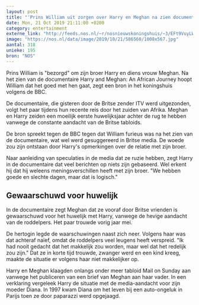 ```yaml
---
layout: post
title: "'Prins William uit zorgen over Harry en Meghan na zien documentaire'"
date: Mon, 21 Oct 2019 21:11:00 +0200
category: entertainment
externe_link: "http://feeds.nos.nl/~r/nosnieuwskoningshuis/~3/EFt9VuyLWgo/2307141"
image: "https://nos.nl/data/image/2019/10/21/586560/1008x567.jpg"
aantal: 318
unieke: 195
bron: "NOS"
---
```


<p>Prins William is "bezorgd" om zijn broer Harry en diens vrouw Meghan. Na het zien van de documentaire Harry and Meghan: An African Journey hoopt William dat het goed met hen gaat, zegt een bron in het koningshuis volgens de BBC.</p>
<p>De documentaire, die gisteren door de Britse zender ITV werd uitgezonden, volgt het paar tijdens hun recente reis door het zuiden van Afrika. Meghan en Harry zeiden een moeilijk eerste huwelijksjaar achter de rug te hebben vanwege de constante aandacht van de Britse tabloids.</p>
<p>De bron spreekt tegen de BBC tegen dat William furieus was na het zien van de documentaire, wat wel werd gesuggereerd in Britse media. De woede zou zijn ontstaan door Harry's opmerkingen over de relatie met zijn broer.</p>
<p>Naar aanleiding van speculaties in de media dat ze ruzie hebben, zegt Harry in de documentaire dat veel berichten op niets zijn gebaseerd. Wel erkent hij dat hij weleens meningsverschillen heeft met zijn broer. "We hebben goede en slechte dagen, maar dat is logisch."</p>
<h2>Gewaarschuwd voor huwelijk</h2>
<p>In de documentaire zegt Meghan dat ze vooraf door Britse vrienden is gewaarschuwd voor het huwelijk met Harry, vanwege de hevige aandacht van de roddelpers. Het paar trouwde vorig jaar mei.</p>
<p>De hertogin legde de waarschuwingen naast zich neer. Volgens haar was dat achteraf naïef, omdat de roddelpers veel leugens heeft verspreid. "Ik had nooit gedacht dat het makkelijk zou worden, maar wel dat het redelijk zou zijn." Dat ze in korte tijd trouwde, zwanger werd en een kind kreeg, maakte de situatie er volgens haar niet makkelijker op.</p>
<p>Harry en Meghan klaagden onlangs onder meer tabloid Mail on Sunday aan vanwege het publiceren van een brief van Meghan aan haar vader. In een verklaring vergeleek Harry de situatie met de media-aandacht voor zijn moeder Diana. In 1997 kwam Diana om het leven bij een auto-ongeluk in Parijs toen ze door paparazzi werd opgejaagd.</p><img src="http://feeds.feedburner.com/~r/nosnieuwskoningshuis/~4/EFt9VuyLWgo" height="1" width="1" alt=""/>
